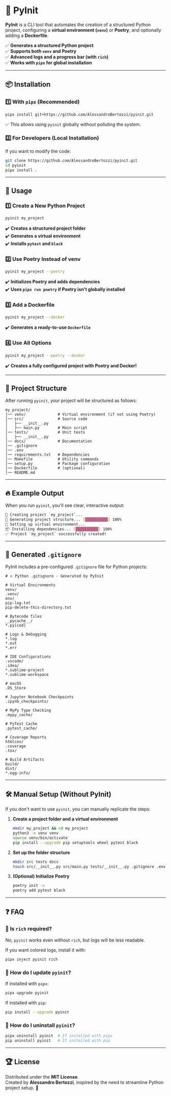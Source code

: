 # 🚀 PyInit

**PyInit** is a CLI tool that automates the creation of a structured Python project, configuring a **virtual environment (`venv`)** or **Poetry**, and optionally adding a **Dockerfile**.

✅ **Generates a structured Python project**  
✅ **Supports both `venv` and Poetry**  
✅ **Advanced logs and a progress bar (with `rich`)**  
✅ **Works with `pipx` for global installation**  

---

## 📦 **Installation**
### 1️⃣ **With `pipx` (Recommended)**
```bash
pipx install git+https://github.com/AlessandroBertozzi/pyinit.git
```
✅ Thi️s allows using `pyinit` globally without polluting the system.

### 2️⃣️ For Developers **(Local Installation)**
If you want to modify the code:
```bash
git clone https://github.com/AlessandroBertozzi/pyinit.git
cd pyinit
pipx install .
```

---

## 🚀 **Usage**
### 1️⃣ **Create a New Python Project**
```bash
pyinit my_project
```
✔️ **Creates a structured project folder**  
✔️ **Generates a virtual environment**  
✔️ **Installs `pytest` and `black`**  

### 2️⃣ **Use Poetry Instead of venv**
```bash
pyinit my_project --poetry
```
✔️ **Initializes Poetry and adds dependencies**  
✔️ **Uses `pipx run poetry` if Poetry isn't globally installed**  

### 3️⃣ **Add a Dockerfile**
```bash
pyinit my_project --docker
```
✔️ **Generates a ready-to-use `Dockerfile`**  

### 4️⃣ **Use All Options**
```bash
pyinit my_project --poetry --docker
```
✔️ **Creates a fully configured project with Poetry and Docker!**  

---

## 📂 **Project Structure**
After running `pyinit`, your project will be structured as follows:

```
my_project/
│── venv/              # Virtual environment (if not using Poetry)
│── src/               # Source code
│   ├── __init__.py
│   ├── main.py        # Main script
│── tests/             # Unit tests
│   ├── __init__.py
│── docs/              # Documentation
│── .gitignore
│── .env
│── requirements.txt   # Dependencies
│── Makefile           # Utility commands
│── setup.py           # Package configuration
│── Dockerfile         # (optional)
│── README.md
```

---

## 🔥 **Example Output**
When you run `pyinit`, you'll see clear, interactive output:

```bash
🚀 Creating project `my_project`...
📂 Generating project structure... [██████████] 100%
🐍 Setting up virtual environment...
📦 Installing dependencies... [██████████] 100%
✅ Project `my_project` successfully created!
```

---

## 📌 **Generated `.gitignore`**
PyInit includes a pre-configured `.gitignore` file for Python projects:

```plaintext
# 🔥 Python .gitignore - Generated by PyInit

# Virtual Environments
venv/
.venv/
env/
pip-log.txt
pip-delete-this-directory.txt

# Bytecode files
__pycache__/
*.py[cod]

# Logs & Debugging
*.log
*.out
*.err

# IDE Configurations
.vscode/
.idea/
*.sublime-project
*.sublime-workspace

# macOS
.DS_Store

# Jupyter Notebook Checkpoints
.ipynb_checkpoints/

# MyPy Type Checking
.mypy_cache/

# PyTest Cache
.pytest_cache/

# Coverage Reports
htmlcov/
.coverage
.tox/

# Build Artifacts
build/
dist/
*.egg-info/
```

---

## 🛠 **Manual Setup (Without PyInit)**
If you don't want to use `pyinit`, you can manually replicate the steps:

1. **Create a project folder and a virtual environment**
   ```bash
   mkdir my_project && cd my_project
   python3 -m venv venv
   source venv/bin/activate
   pip install --upgrade pip setuptools wheel pytest black
   ```
2. **Set up the folder structure**
   ```bash
   mkdir src tests docs
   touch src/__init__.py src/main.py tests/__init__.py .gitignore .env requirements.txt README.md
   ```
3. **(Optional) Initialize Poetry**
   ```bash
   poetry init -n
   poetry add pytest black
   ```

---

## ❓ **FAQ**
### 🔹 **Is `rich` required?**
No, `pyinit` works even without `rich`, but logs will be less readable.

If you want colored logs, install it with:
```bash
pipx inject pyinit rich
```

### 🔹 **How do I update `pyinit`?**
If installed with `pipx`:
```bash
pipx upgrade pyinit
```

If installed with `pip`:
```bash
pip install --upgrade pyinit
```

### 🔹 **How do I uninstall `pyinit`?**
```bash
pipx uninstall pyinit  # If installed with pipx
pip uninstall pyinit   # If installed with pip
```

---

## 🏆 **License**
Distributed under the **MIT License**.  
Created by **Alessandro Bertozzi**, inspired by the need to streamline Python project setup. 🚀
